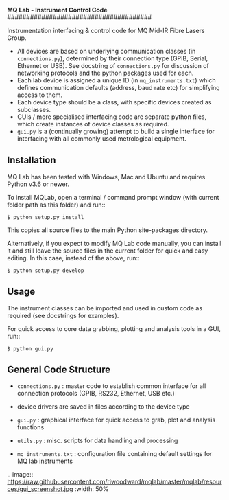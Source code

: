 **MQ Lab - Instrument Control Code**
######################################

Instrumentation interfacing & control code for MQ Mid-IR Fibre Lasers Group.

* All devices are based on underlying communication classes (in ``connections.py``), determined by their connection type (GPIB, Serial, Ethernet or USB). See docstring of ``connections.py`` for discussion of networking protocols and the python packages used for each.
* Each lab device is assigned a unique ID (in ``mq_instruments.txt``) which defines communication defaults (address, baud rate etc) for simplifying access to them.
* Each device type should be a class, with specific devices created as subclasses.
* GUIs / more specialised interfacing code are separate python files, which create instances of device classes as required.
* ``gui.py`` is a (continually growing) attempt to build a single interface for interfacing with all commonly used metrological equipment.

Installation
-------------
MQ Lab has been tested with Windows, Mac and Ubuntu and requires Python v3.6 or newer.

To install MQLab, open a terminal / command prompt window (with current folder path as this folder) and run::

    $ python setup.py install

This copies all source files to the main Python site-packages directory.

Alternatively, if you expect to modify MQ Lab code manually, you can install it and still leave the source files in the current folder for quick and easy editing. In this case, instead of the above, run::

    $ python setup.py develop

Usage
-----
The instrument classes can be imported and used in custom code as required (see docstrings for examples).

For quick access to core data grabbing, plotting and analysis tools in a GUI, run::

    $ python gui.py


General Code Structure
----------------------
* ``connections.py`` : master code to establish common interface for all connection protocols (GPIB, RS232, Ethernet, USB etc.)

* device drivers are saved in files according to the device type

* ``gui.py`` : graphical interface for quick access to grab, plot and analysis functions

* ``utils.py`` : misc. scripts for data handling and processing

* ``mq_instruments.txt`` : configuration file containing default settings for MQ lab instruments


.. image:: https://raw.githubusercontent.com/riwoodward/mqlab/master/mqlab/resources/gui_screenshot.jpg
        :width: 50%
